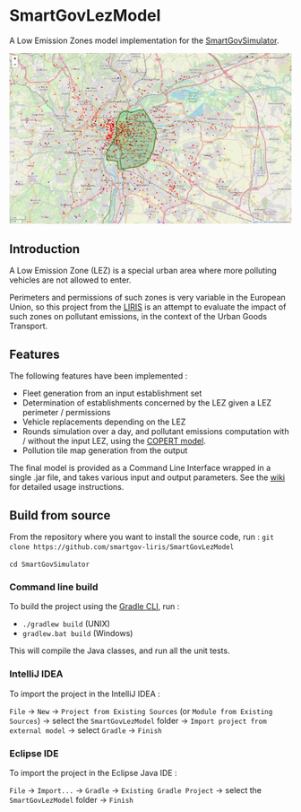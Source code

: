 # SmartGovLezModel

A Low Emission Zones model implementation for the
[SmartGovSimulator](https://github.com/smartgov-liris/SmartGovSimulator).

![LEZ example](lez.png)

## Introduction

A Low Emission Zone (LEZ) is a special urban area where more polluting vehicles are
not allowed to enter.

Perimeters and permissions of such zones is very variable in the European
Union, so this project from the [LIRIS](https://liris.cnrs.fr/en) is an attempt
to evaluate the impact of such zones on pollutant emissions, in the context of
the Urban Goods Transport.

## Features

The following features have been implemented :
- Fleet generation from an input establishment set
- Determination of establishments concerned by the LEZ given 
  a LEZ perimeter / permissions
- Vehicle replacements depending on the LEZ 
- Rounds simulation over a day, and pollutant emissions computation with /
	without the input LEZ, using the [COPERT
	model](https://www.emisia.com/utilities/copert/).
- Pollution tile map generation from the output

The final model is provided as a Command Line Interface wrapped in a single
.jar file, and takes various input and output parameters. See the
[wiki](https://github.com/smartgov-liris/SmartGovLezModel/wiki) for detailed
usage instructions.

## Build from source

From the repository where you want to install the source code, run :
`git clone https://github.com/smartgov-liris/SmartGovLezModel`

`cd SmartGovSimulator`

### Command line build

To build the project using the [Gradle CLI](https://docs.gradle.org/current/userguide/command_line_interface.html), run :

- `./gradlew build` (UNIX)
- `gradlew.bat build` (Windows)

This will compile the Java classes, and run all the unit tests.

### IntelliJ IDEA

To import the project in the IntelliJ IDEA :

`File` -> `New` -> `Project from Existing Sources` (or `Module from Existing Sources`) -> select the `SmartGovLezModel` folder -> `Import project from external model` -> select `Gradle` -> `Finish`

### Eclipse IDE

To import the project in the Eclipse Java IDE :

`File` -> `Import...` -> `Gradle` -> `Existing Gradle Project` ->  select the `SmartGovLezModel` folder -> `Finish`<Paste> 

